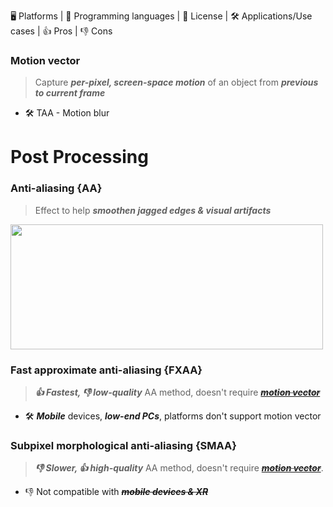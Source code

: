 🖥 Platforms | 💬 Programming languages | 📃 License | 🛠 Applications/Use cases | 👍 Pros | 👎 Cons


### Motion vector
> Capture _**per-pixel, screen-space motion**_ of an object from _**previous to current frame**_  
+ 🛠 TAA - Motion blur

# Post Processing
### Anti-aliasing {AA}
> Effect to help _**smoothen jagged edges & visual artifacts**_

<img src="https://www.gamingscan.com/wp-content/uploads/2017/12/what-is-anti-aliasing-explained.jpg" width="500" height="200">

### Fast approximate anti-aliasing {FXAA}
> _**👍 Fastest, 👎 low-quality**_ AA method, doesn't require ~~_**[motion vector](#motion-vector)**_~~
+ 🛠 _**Mobile**_ devices, _**low-end PCs**_, platforms don't support motion vector

### Subpixel morphological anti-aliasing {SMAA}
> _**👎 Slower, 👍 high-quality**_ AA method, doesn't require ~~_**[motion vector](#motion-vector)**_~~. 
+ 👎 Not compatible with ~~_**mobile devices & XR**_~~

